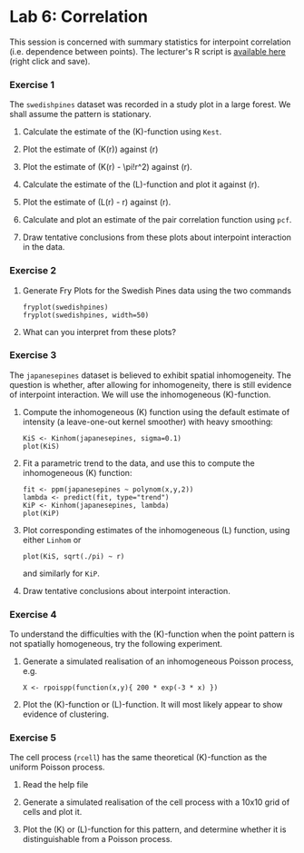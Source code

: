 Lab 6: Correlation
================

This session is concerned with summary statistics for interpoint correlation (i.e. dependence between points).
The lecturer's R script is [available here](https://raw.githubusercontent.com/spatstat/testWorkshop/master/Scripts/script06.R) (right click and save).

### Exercise 1

The `swedishpines` dataset was recorded in a study plot in a large forest. We shall assume the pattern is stationary.

1.  Calculate the estimate of the \(K\)-function using `Kest`.

2.  Plot the estimate of \(K(r)\) against \(r\)

3.  Plot the estimate of \(K(r) - \pi\!r^2\) against \(r\).

4.  Calculate the estimate of the \(L\)-function and plot it against \(r\).

5.  Plot the estimate of \(L(r) - r\) against \(r\).

6.  Calculate and plot an estimate of the pair correlation function using `pcf`.

7.  Draw tentative conclusions from these plots about interpoint interaction in the data.

### Exercise 2

1.  Generate Fry Plots for the Swedish Pines data using the two commands

    ``` {.r}
    fryplot(swedishpines)
    fryplot(swedishpines, width=50)
    ```

2.  What can you interpret from these plots?

### Exercise 3

The `japanesepines` dataset is believed to exhibit spatial inhomogeneity. The question is whether, after allowing for inhomogeneity, there is still evidence of interpoint interaction. We will use the inhomogeneous \(K\)-function.

1.  Compute the inhomogeneous \(K\) function using the default estimate of intensity (a leave-one-out kernel smoother) with heavy smoothing:

    ``` {.r}
    KiS <- Kinhom(japanesepines, sigma=0.1)
    plot(KiS)
    ```

2.  Fit a parametric trend to the data, and use this to compute the inhomogeneous \(K\) function:

    ``` {.r}
    fit <- ppm(japanesepines ~ polynom(x,y,2))
    lambda <- predict(fit, type="trend")
    KiP <- Kinhom(japanesepines, lambda)
    plot(KiP)
    ```

3.  Plot corresponding estimates of the inhomogeneous \(L\) function, using either `Linhom` or

    ``` {.r}
    plot(KiS, sqrt(./pi) ~ r)
    ```

    and similarly for `KiP`.

4.  Draw tentative conclusions about interpoint interaction.

### Exercise 4

To understand the difficulties with the \(K\)-function when the point pattern is not spatially homogeneous, try the following experiment.

1.  Generate a simulated realisation of an inhomogeneous Poisson process, e.g.

    ``` {.r}
    X <- rpoispp(function(x,y){ 200 * exp(-3 * x) })
    ```

2.  Plot the \(K\)-function or \(L\)-function. It will most likely appear to show evidence of clustering.

### Exercise 5

The cell process (`rcell`) has the same theoretical \(K\)-function as the uniform Poisson process.

1.  Read the help file

2.  Generate a simulated realisation of the cell process with a 10x10 grid of cells and plot it.

3.  Plot the \(K\) or \(L\)-function for this pattern, and determine whether it is distinguishable from a Poisson process.
